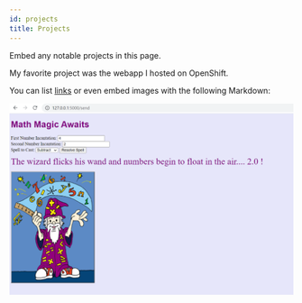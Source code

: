 ```yaml
---
id: projects
title: Projects
---
```


Embed any notable projects in this page.

My favorite project was the webapp I hosted on OpenShift. 

You can list [links](https://www.hashicorp.com/resources/test-driven-development-tdd-for-infrastructure)
or even embed images with the following Markdown:

![Add alternate text for image](./assets/web-app-running.png)
